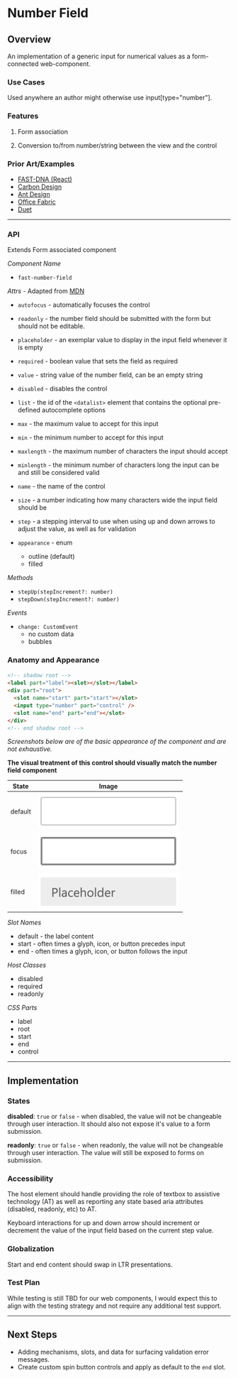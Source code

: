 # Number Field

## Overview

An implementation of a generic input for numerical values as a form-connected web-component.

### Use Cases

Used anywhere an author might otherwise use input[type="number"].

### Features

1. Form association

2. Conversion to/from number/string between the view and the control

### Prior Art/Examples

- [FAST-DNA (React)](https://explore.fast.design/components/number-field)
- [Carbon Design](https://www.carbondesignsystem.com/components/number-input/code)
- [Ant Design](https://ant.design/components/input-number/)
- [Office Fabric](https://developer.microsoft.com/en-us/fabric#/controls/web/spinbutton)
- [Duet](https://www.duetds.com/components/number-input/)

---

### API

Extends Form associated component

*Component Name*
- `fast-number-field`

*Attrs* - Adapted from [MDN](https://developer.mozilla.org/en-US/docs/Web/HTML/Element/input/number)
- `autofocus` - automatically focuses the control
- `readonly` - the number field should be submitted with the form but should not be editable.
- `placeholder` - an exemplar value to display in the input field whenever it is empty
- `required` - boolean value that sets the field as required
- `value` - string value of the number field, can be an empty string
- `disabled` - disables the control
- `list` - the id of the `<datalist>` element that contains the optional pre-defined autocomplete options
- `max`	- the maximum value to accept for this input
- `min` -	the minimum number to accept for this input
- `maxlength`	- the maximum number of characters the input should accept
- `minlength` -	the minimum number of characters long the input can be and still be considered valid
- `name` - the name of the control
- `size` - a number indicating how many characters wide the input field should be
- `step` - a stepping interval to use when using up and down arrows to adjust the value, as well as for validation

- `appearance` - enum
  - outline (default)
  - filled

*Methods*
- `stepUp(stepIncrement?: number)`
- `stepDown(stepIncrement?: number)`

*Events*
- `change: CustomEvent`
  - no custom data
  - bubbles

### Anatomy and Appearance

```HTML
<!-- shadow root -->
<label part="label"><slot></slot></label>
<div part="root">
  <slot name="start" part="start"></slot>
  <input type="number" part="control" />
  <slot name="end" part="end"></slot>
</div>
<!-- end shadow root -->
```


*Screenshots below are of the basic appearance of the component and are not exhaustive.*

**The visual treatment of this control should visually match the number field component**

| State | Image |
| ----- | ----- |
| default | ![](./text-field/images/text-field.png) |
| focus | ![](./text-field/images/text-field-focus.png)
| filled | ![](./text-field/images/text-field-filled.png)

*Slot Names*
- default - the label content
- start - often times a glyph, icon, or button precedes input
- end - often times a glyph, icon, or button follows the input

*Host Classes*
- disabled
- required
- readonly

*CSS Parts*
- label
- root
- start
- end
- control

---

## Implementation

### States

**disabled**: `true` or `false` - when disabled, the value will not be changeable through user interaction. It should also not expose it's value to a form submission.

**readonly**: `true` or `false` - when readonly, the value will not be changeable through user interaction. The value will still be exposed to forms on submission.

### Accessibility

The host element should handle providing the role of textbox to assistive technology (AT) as well as reporting any state based aria attributes (disabled, readonly, etc) to AT.

Keyboard interactions for up and down arrow should increment or decrement the value of the input field based on the current step value.

### Globalization

Start and end content should swap in LTR presentations.

### Test Plan

While testing is still TBD for our web components, I would expect this to align with the testing strategy and not require any additional test support.

---

## Next Steps
- Adding mechanisms, slots, and data for surfacing validation error messages.
- Create custom spin button controls and apply as default to the `end` slot.